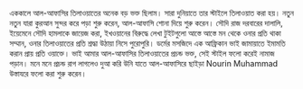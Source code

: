 এককালে আল-আফাসির তিলাওয়াতের অনেক বড় ভক্ত ছিলাম। সারা দুনিয়াতে তার স্টাইলে তিলাওয়াত করা হয়। নতুন নতুন যারা কুরআন সুন্দর করে পড়া শুরু করেন, আল-আফাসি শোনা দিয়ে শুরু করেন। সৌদি রাজ দরবারের দালালি, ইয়েমেনে সৌদি হামলাকে জায়েজ করা, ইখওয়ানের বিরুদ্ধে লেখা টুইটগুলো আস্তে আস্তে মন থেকে ওনার প্রতি থাকা সম্মান, ওনার তিলাওয়াতের প্রতি শ্রদ্ধা উঠায়া নিসে পুরোপুরি। ডর্মের মসজিদে এক আফ্রিকান ভাই জামায়াতে ইমামতি করান প্রায় প্রতি ওয়াক্তে। ভাই আমার আল-আফাসির তিলাওয়াতের প্রচন্ড ভক্ত, সেই স্টাইল ফলো করেই নামাজ পড়ান। মনে মনে প্রচন্ড রাগ লাগলেও দুআ করি উনি যাতে আল-আফাসিরে ছাইড়া Nourin Muhammad উস্তাযরে ফলো করা শুরু করেন।
